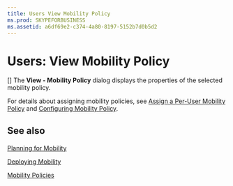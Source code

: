 ```yaml
---
title: Users View Mobility Policy
ms.prod: SKYPEFORBUSINESS
ms.assetid: a6df69e2-c374-4a80-8197-5152b7d0b5d2
---
```



# Users: View Mobility Policy
[]
The **View - Mobility Policy** dialog displays the properties of the selected mobility policy.
  
    
    

For details about assigning mobility policies, see  [Assign a Per-User Mobility Policy](http://technet.microsoft.com/library/d8bf997f-4bc7-48d3-973b-323505f55e9d.aspx) and [Configuring Mobility Policy](http://technet.microsoft.com/library/595536e0-9bb3-49a3-8d13-1a77351ebc62.aspx).
## See also


#### 


  
    
    
 [Planning for Mobility](http://technet.microsoft.com/library/12000359-09b5-48f0-986d-fab3a1487f9c.aspx)
  
    
    
 [Deploying Mobility](http://technet.microsoft.com/library/f41e6b25-d2cd-43fd-a17b-22cfda8bcd4f.aspx)
  
    
    
 [Mobility Policies](http://technet.microsoft.com/library/8caa5525-e16a-4e38-b3cd-acc0ae9ea375.aspx)
